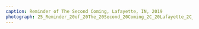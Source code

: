 ```yaml
---
caption: Reminder of The Second Coming, Lafayette, IN, 2019
photograph: 25_Reminder_20of_20The_20Second_20Coming_2C_20Lafayette_2C_20IN_2C_202019.jpg
---
```

